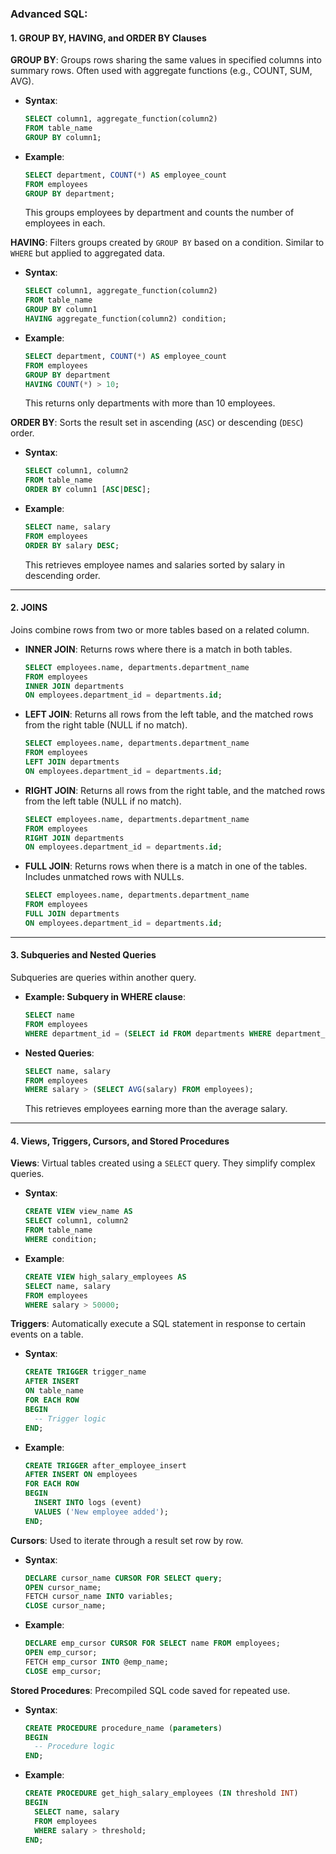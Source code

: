 ### Advanced SQL: 

#### 1. **GROUP BY, HAVING, and ORDER BY Clauses**

**GROUP BY**: Groups rows sharing the same values in specified columns into summary rows. Often used with aggregate functions (e.g., COUNT, SUM, AVG).

- **Syntax**:
  ```sql
  SELECT column1, aggregate_function(column2)
  FROM table_name
  GROUP BY column1;
  ```
- **Example**:
  ```sql
  SELECT department, COUNT(*) AS employee_count
  FROM employees
  GROUP BY department;
  ```
  This groups employees by department and counts the number of employees in each.

**HAVING**: Filters groups created by `GROUP BY` based on a condition. Similar to `WHERE` but applied to aggregated data.

- **Syntax**:
  ```sql
  SELECT column1, aggregate_function(column2)
  FROM table_name
  GROUP BY column1
  HAVING aggregate_function(column2) condition;
  ```
- **Example**:
  ```sql
  SELECT department, COUNT(*) AS employee_count
  FROM employees
  GROUP BY department
  HAVING COUNT(*) > 10;
  ```
  This returns only departments with more than 10 employees.

**ORDER BY**: Sorts the result set in ascending (`ASC`) or descending (`DESC`) order.

- **Syntax**:
  ```sql
  SELECT column1, column2
  FROM table_name
  ORDER BY column1 [ASC|DESC];
  ```
- **Example**:
  ```sql
  SELECT name, salary
  FROM employees
  ORDER BY salary DESC;
  ```
  This retrieves employee names and salaries sorted by salary in descending order.

---

#### 2. **JOINS**

Joins combine rows from two or more tables based on a related column.

- **INNER JOIN**: Returns rows where there is a match in both tables.
  ```sql
  SELECT employees.name, departments.department_name
  FROM employees
  INNER JOIN departments
  ON employees.department_id = departments.id;
  ```

- **LEFT JOIN**: Returns all rows from the left table, and the matched rows from the right table (NULL if no match).
  ```sql
  SELECT employees.name, departments.department_name
  FROM employees
  LEFT JOIN departments
  ON employees.department_id = departments.id;
  ```

- **RIGHT JOIN**: Returns all rows from the right table, and the matched rows from the left table (NULL if no match).
  ```sql
  SELECT employees.name, departments.department_name
  FROM employees
  RIGHT JOIN departments
  ON employees.department_id = departments.id;
  ```

- **FULL JOIN**: Returns rows when there is a match in one of the tables. Includes unmatched rows with NULLs.
  ```sql
  SELECT employees.name, departments.department_name
  FROM employees
  FULL JOIN departments
  ON employees.department_id = departments.id;
  ```

---

#### 3. **Subqueries and Nested Queries**

Subqueries are queries within another query.

- **Example: Subquery in WHERE clause**:
  ```sql
  SELECT name
  FROM employees
  WHERE department_id = (SELECT id FROM departments WHERE department_name = 'IT');
  ```

- **Nested Queries**:
  ```sql
  SELECT name, salary
  FROM employees
  WHERE salary > (SELECT AVG(salary) FROM employees);
  ```
  This retrieves employees earning more than the average salary.

---

#### 4. **Views, Triggers, Cursors, and Stored Procedures**

**Views**: Virtual tables created using a `SELECT` query. They simplify complex queries.

- **Syntax**:
  ```sql
  CREATE VIEW view_name AS
  SELECT column1, column2
  FROM table_name
  WHERE condition;
  ```
- **Example**:
  ```sql
  CREATE VIEW high_salary_employees AS
  SELECT name, salary
  FROM employees
  WHERE salary > 50000;
  ```

**Triggers**: Automatically execute a SQL statement in response to certain events on a table.

- **Syntax**:
  ```sql
  CREATE TRIGGER trigger_name
  AFTER INSERT
  ON table_name
  FOR EACH ROW
  BEGIN
    -- Trigger logic
  END;
  ```
- **Example**:
  ```sql
  CREATE TRIGGER after_employee_insert
  AFTER INSERT ON employees
  FOR EACH ROW
  BEGIN
    INSERT INTO logs (event)
    VALUES ('New employee added');
  END;
  ```

**Cursors**: Used to iterate through a result set row by row.

- **Syntax**:
  ```sql
  DECLARE cursor_name CURSOR FOR SELECT query;
  OPEN cursor_name;
  FETCH cursor_name INTO variables;
  CLOSE cursor_name;
  ```
- **Example**:
  ```sql
  DECLARE emp_cursor CURSOR FOR SELECT name FROM employees;
  OPEN emp_cursor;
  FETCH emp_cursor INTO @emp_name;
  CLOSE emp_cursor;
  ```

**Stored Procedures**: Precompiled SQL code saved for repeated use.

- **Syntax**:
  ```sql
  CREATE PROCEDURE procedure_name (parameters)
  BEGIN
    -- Procedure logic
  END;
  ```
- **Example**:
  ```sql
  CREATE PROCEDURE get_high_salary_employees (IN threshold INT)
  BEGIN
    SELECT name, salary
    FROM employees
    WHERE salary > threshold;
  END;
  ```
